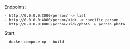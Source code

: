 Endpoints:

    - http://0.0.0.0:8000/person/ -> list
    - http://0.0.0.0:8000/person/<id> -> specific person
    - http://0.0.0.0:8000/person/<id>/photo -> person photo

Start:

    - docker-compose up --build